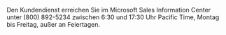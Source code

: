 Den Kundendienst erreichen Sie im Microsoft Sales Information Center unter (800) 892-5234 zwischen 6:30 und 17:30 Uhr Pacific Time, Montag bis Freitag, außer an Feiertagen.

<!--HONumber=Jun16_HO4-->


